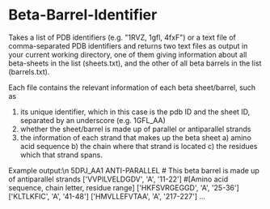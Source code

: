 # Beta-Barrel-Identifier

Takes a list of PDB identifiers (e.g. "1RVZ, 1gfl, 4fxF") or a text file of comma-separated PDB identifiers and returns two text files as output in your current working directory, one of them giving information about all beta-sheets in the list (sheets.txt), and the other of all beta barrels in the list (barrels.txt).

Each file contains the relevant information of each beta sheet/barrel, such as
1) its unique identifier, which in this case is the pdb ID and the sheet ID, separated by an underscore (e.g. 1GFL_AA)
2) whether the sheet/barrel is made up of parallel or antiparallel strands
3) the information of each strand that makes up the beta sheet
    a) amino acid sequence
    b) the chain where that strand is located
    c) the residues which that strand spans.

Example output:\n
5DPJ_AA1
    ANTI-PARALLEL # This beta barrel is made up of antiparallel strands
    ['VVPILVELDGDV', 'A', '11-22'] #[Amino acid sequence, chain letter, residue range]
    ['HKFSVRGEGGD', 'A', '25-36']
    ['KLTLKFIC', 'A', '41-48']
    ['HMVLLEFVTAA', 'A', '217-227']
    ...
